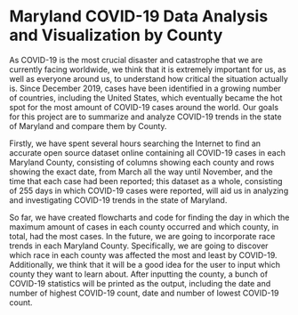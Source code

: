# Maryland COVID-19 Data Analysis and Visualization by County

As COVID-19 is the most crucial disaster and catastrophe that we are currently facing worldwide, we think that it is extremely important for us, as well as everyone around us, to understand how critical the situation actually is. Since December 2019, cases have been identified in a growing number of countries, including the United States, which eventually became the hot spot for the most amount of COVID-19 cases around the world. Our goals for this project are to summarize and analyze COVID-19 trends in the state of Maryland and compare them by County. 

Firstly, we have spent several hours searching the Internet to find an accurate open source dataset online containing all COVID-19 cases in each Maryland County, consisting of columns showing each county and rows showing the exact date, from March all the way until November, and the time that each case had been reported; this dataset as a whole, consisting of 255 days in which COVID-19 cases were reported, will aid us in analyzing and investigating COVID-19 trends in the state of Maryland. 

So far, we have created flowcharts and code for finding the day in which the maximum amount of cases in each county occurred and which county, in total, had the most cases. In the future, we are going to incorporate race trends in each Maryland County. Specifically, we are going to discover which race in each county was affected the most and least by COVID-19. Additionally, we think that it will be a good idea for the user to input which county they want to learn about. After inputting the county, a bunch of COVID-19 statistics will be printed as the output, including the date and number of highest COVID-19 count, date and number of lowest COVID-19 count.
